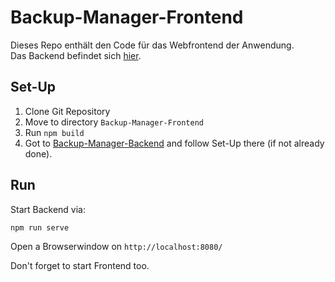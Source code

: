 # Backup-Manager-Frontend
Dieses Repo enthält den Code für das Webfrontend der Anwendung.  
Das Backend befindet sich [hier](https://github.com/nikiwlan/Backup-Manager-Backend/tree/dev).  

## Set-Up
1. Clone Git Repository
2. Move to directory `Backup-Manager-Frontend`
3. Run `npm build`
4. Got to [Backup-Manager-Backend](https://github.com/nikiwlan/Backup-Manager-Backend/tree/dev) and follow Set-Up there (if not already done).

## Run
Start Backend via:
```bash
npm run serve
```
Open a Browserwindow on `http://localhost:8080/` 

Don't forget to start Frontend too.



